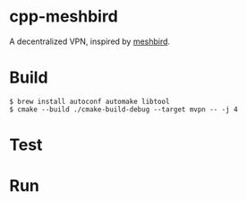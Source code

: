# cpp-meshbird
A decentralized VPN, inspired by [meshbird](https://github.com/meshbird/meshbird).

# Build

```
$ brew install autoconf automake libtool
$ cmake --build ./cmake-build-debug --target mvpn -- -j 4
```

# Test

# Run
